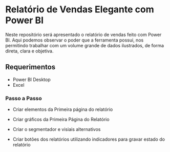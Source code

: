 # Relatório de Vendas Elegante com Power BI

Neste repositório será apresentado o relatório de vendas feito com Power BI. Aqui podemos observar o poder que a ferramenta possui, nos permitindo trabalhar com um volume grande de dados ilustrados, de forma direta, clara e objetiva.

## Requerimentos
- Power BI Desktop
- Excel

### Passo a Passo
- Criar elementos da Primeira página do relatório

- Criar gráficos da Primeira Página do Relatório

- Criar o segmentador e visiais alternativos

- Criar botões dos relatórios utilizando indicadores para gravar estado do relatório